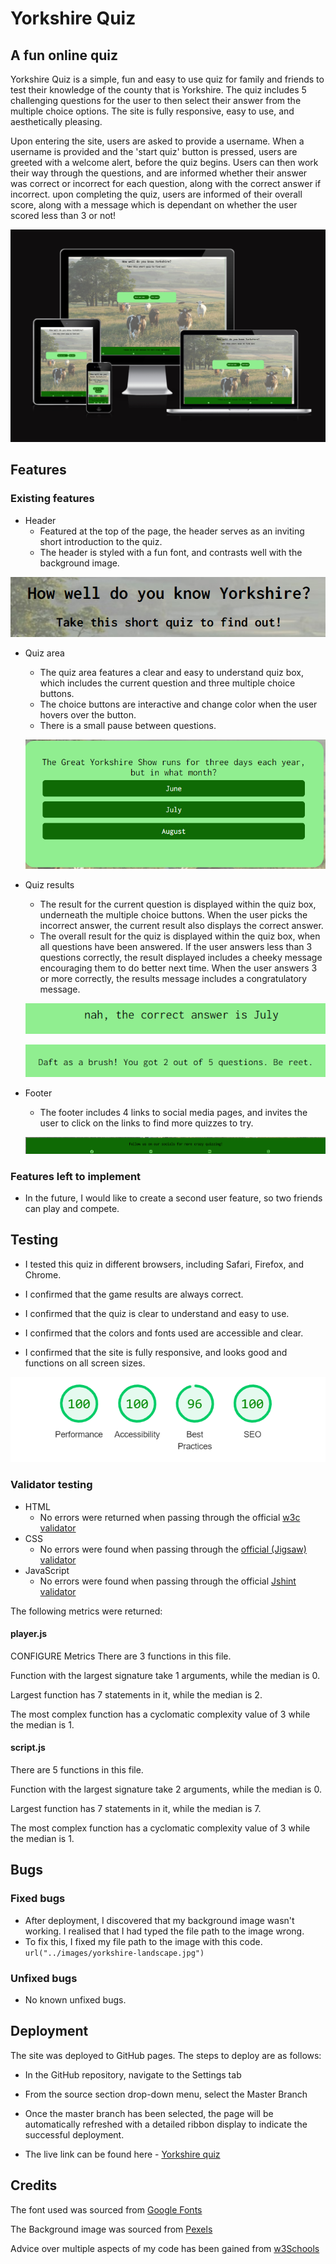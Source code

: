 # Yorkshire Quiz
## A fun online quiz
Yorkshire Quiz is a simple, fun and easy to use quiz for family and friends to test their knowledge of the county that is Yorkshire. The quiz includes 5 challenging questions for the user to then select their answer from the multiple choice options. The site is fully responsive, easy to use, and aesthetically pleasing.

Upon entering the site, users are asked to provide a username. When a username is provided and the 'start quiz' button is pressed, users are greeted with a welcome alert, before the quiz begins. Users can then work their way through the questions, and are informed whether their answer was correct or incorrect for each question, along with the correct answer if incorrect. upon completing the quiz, users are informed of their overall score, along with a message which is dependant on whether the user scored less than 3 or not!

!["Am i Responsive?" screenshot](assets/images/screenshot-amiresponsive.png)

## Features
### Existing features

* Header
  * Featured at the top of the page, the header serves as an inviting short introduction to the quiz.
  * The header is styled with a fun font, and contrasts well with the background image.

![Screenshot of header](assets/images/screenshot-header.png)

* Quiz area
  * The quiz area features a clear and easy to understand quiz box, which includes the current question and three multiple choice buttons.
  *  The choice buttons are interactive and change color when the user hovers over the button.
  * There is a small pause between questions.

  ![Game area screenshot](assets/images/screenshot-game-area.png)

* Quiz results
  * The result for the current question is displayed within the quiz box, underneath the multiple choice buttons. When the user picks the incorrect answer, the current result also displays the correct answer.
  * The overall result for the quiz is displayed within the quiz box, when all questions have been answered. If the user answers less than 3 questions correctly, the result displayed includes a cheeky message encouraging them to do better next time. When the user answers 3 or more correctly, the results message includes a congratulatory message.

  ![Screenshot of question result](assets/images/screenshot-result.png)

  ![Screenshot of final result](assets/images/screenshot-final-result.png)

* Footer
  * The footer includes 4 links to social media pages, and invites the user to click on the links to find more quizzes to try.

  ![Screenshot of footer](assets/images/screenshot-footer.png)

### Features left to implement

* In the future, I would like to create a second user feature, so two friends can play and compete.

## Testing

* I tested this quiz in different browsers, including Safari, Firefox, and Chrome.

* I confirmed that the game results are always correct.

* I confirmed that the quiz is clear to understand and easy to use.

* I confirmed that the colors and fonts used are accessible and clear.

* I confirmed that the site is fully responsive, and looks good and functions on all screen sizes.

![Screenshot of lighthouse scores](assets/images/screenshot-lighthouse.png)

### Validator testing

* HTML
  * No errors were returned when passing through the official [w3c validator](https://validator.w3.org/nu/?doc=https%3A%2F%2F8000-maryyoung12-yorkshirequ-z0v9cqgnooi.ws-eu114.gitpod.io%2F)
* CSS
  * No errors were found when passing through the [official (Jigsaw) validator](https://jigsaw.w3.org/css-validator/validator?uri=https%3A%2F%2F8000-maryyoung12-yorkshirequ-z0v9cqgnooi.ws-eu114.gitpod.io%2F&profile=css3svg&usermedium=all&warning=1&vextwarning=&lang=en)
* JavaScript
  * No errors were found when passing through the official [Jshint validator](https://jshint.com/)

The following metrics were returned:

#### player.js

CONFIGURE
Metrics
There are 3 functions in this file.

Function with the largest signature take 1 arguments, while the median is 0.

Largest function has 7 statements in it, while the median is 2.

The most complex function has a cyclomatic complexity value of 3 while the median is 1.

#### script.js 

There are 5 functions in this file.

Function with the largest signature take 2 arguments, while the median is 0.

Largest function has 7 statements in it, while the median is 7.

The most complex function has a cyclomatic complexity value of 3 while the median is 1.

## Bugs
### Fixed bugs
* After deployment, I discovered that my background image wasn't working. I realised that I had typed the file path to the image wrong.
* To fix this, I fixed my file path to the image with this code.  `url("../images/yorkshire-landscape.jpg")`

### Unfixed bugs
 * No known unfixed bugs.


## Deployment

The site was deployed to GitHub pages. The steps to deploy are as follows:
* In the GitHub repository, navigate to the Settings tab
* From the source section drop-down menu, select the Master Branch
* Once the master branch has been selected, the page will be automatically refreshed with a detailed ribbon display to indicate the successful deployment.

* The live link can be found here - [Yorkshire quiz](https://maryyoung123.github.io/yorkshire-quiz/)


## Credits

The font used was sourced from [Google Fonts](https://fonts.google.com/)

The Background image was sourced from [Pexels](https://www.pexels.com/)

Advice over multiple aspects of my code has been gained from [w3Schools](https://www.w3schools.com/)





  